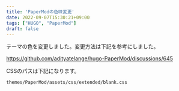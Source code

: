 ```yaml
---
title: 'PaperModの色味変更'
date: 2022-09-07T15:30:21+09:00
tags: ["HUGO", "PaperMod"]
draft: false
---
```


テーマの色を変更しました。変更方法は下記を参考にしました。

https://github.com/adityatelange/hugo-PaperMod/discussions/645

CSSのパスは下記になります。

`themes/PaperMod/assets/css/extended/blank.css`